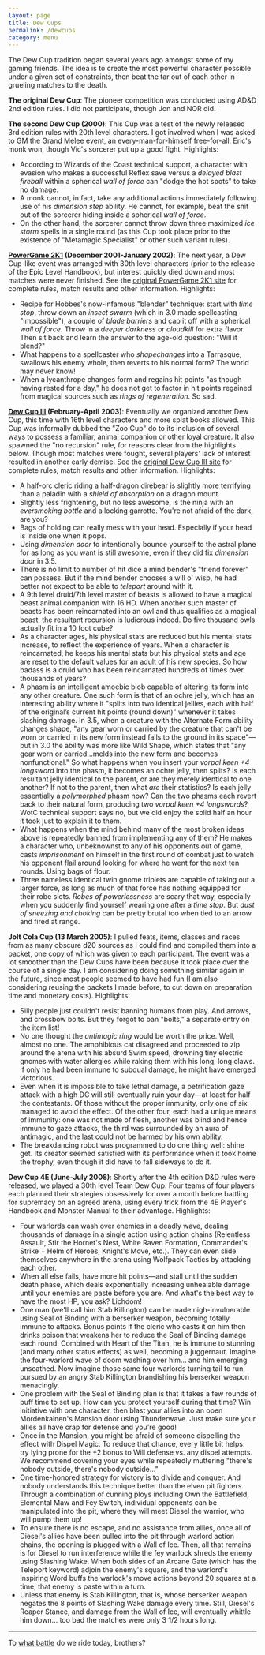 ```yaml
---
layout: page
title: Dew Cups
permalink: /dewcups
category: menu
---
```


The Dew Cup tradition began several years ago amongst some of my gaming friends. The idea is to create the most powerful character possible under a given set of constraints, then beat the tar out of each other in grueling matches to the death.

**The original Dew Cup**: The pioneer competition was conducted using AD&D 2nd edition rules. I did not participate, though Jon and NOR did.

**The second Dew Cup (2000)**: This Cup was a test of the newly released 3rd edition rules with 20th level characters. I got involved when I was asked to GM the Grand Melee event, an every-man-for-himself free-for-all. Eric's monk won, though Vic's sorcerer put up a good fight. Highlights:

*   According to Wizards of the Coast technical support, a character with evasion who makes a successful Reflex save versus a _delayed blast fireball_ within a spherical _wall of force_ can "dodge the hot spots" to take no damage.
*   A monk cannot, in fact, take any additional actions immediately following use of his _dimension step_ ability. He cannot, for example, beat the shit out of the sorcerer hiding inside a spherical _wall of force_.
*   On the other hand, the sorcerer cannot throw down three maximized _ice storm_ spells in a single round (as this Cup took place prior to the existence of "Metamagic Specialist" or other such variant rules).

**[PowerGame 2K1](/legacy/pg2k1) (December 2001-January 2002)**: The next year, a Dew Cup-like event was arranged with 30th level characters (prior to the release of the Epic Level Handbook), but interest quickly died down and most matches were never finished. See the [original PowerGame 2K1 site](/legacy/pg2k1/) for complete rules, match results and other information. Highlights:

*   Recipe for Hobbes's now-infamous "blender" technique: start with _time stop_, throw down an _insect swarm_ (which in 3.0 made spellcasting "impossible"), a couple of _blade barriers_ and cap it off with a spherical _wall of force_. Throw in a _deeper darkness_ or _cloudkill_ for extra flavor. Then sit back and learn the answer to the age-old question: "Will it blend?"
*   What happens to a spellcaster who _shapechanges_ into a Tarrasque, swallows his enemy whole, then reverts to his normal form? The world may never know!
*   When a lycanthrope changes form and regains hit points "as though having rested for a day," he does not get to factor in hit points regained from magical sources such as _rings of regeneration_. So sad.

**[Dew Cup III](/legacy/dewcup3) (February-April 2003)**: Eventually we organized another Dew Cup, this time with 16th level characters and more splat books allowed. This Cup was informally dubbed the "Zoo Cup" do to its inclusion of several ways to possess a familiar, animal companion or other loyal creature. It also spawned the "no recursion" rule, for reasons clear from the highlights below. Though most matches were fought, several players' lack of interest resulted in another early demise. See the [original Dew Cup III site](/legacy/dewcup3/) for complete rules, match results and other information. Highlights:

*   A half-orc cleric riding a half-dragon direbear is slightly more terrifying than a paladin with a _shield of absorption_ on a dragon mount.
*   Slightly less frightening, but no less awesome, is the ninja with an _eversmoking bottle_ and a locking garrotte. You're not afraid of the dark, are you?
*   Bags of holding can really mess with your head. Especially if your head is inside one when it pops.
*   Using _dimension door_ to intentionally bounce yourself to the astral plane for as long as you want is still awesome, even if they did fix _dimension door_ in 3.5.
*   There is no limit to number of hit dice a mind bender's "friend forever" can possess. But if the mind bender chooses a will o' wisp, he had better not expect to be able to _teleport_ around with it.
*   A 9th level druid/7th level master of beasts is allowed to have a magical beast animal companion with 16 HD. When another such master of beasts has been reincarnated into an owl and thus qualifies as a magical beast, the resultant recursion is ludicrous indeed. Do five thousand owls actually fit in a 10 foot cube?
*   As a character ages, his physical stats are reduced but his mental stats increase, to reflect the experience of years. When a character is reincarnated, he keeps his mental stats but his physical stats and age are reset to the default values for an adult of his new species. So how badass is a druid who has been reincarnated hundreds of times over thousands of years?
*   A phasm is an intelligent amoebic blob capable of altering its form into any other creature. One such form is that of an ochre jelly, which has an interesting ability where it "splits into two identical jellies, each with half of the original’s current hit points (round down)" whenever it takes slashing damage. In 3.5, when a creature with the Alternate Form ability changes shape, "any gear worn or carried by the creature that can't be worn or carried in its new form instead falls to the ground in its space"—but in 3.0 the ability was more like Wild Shape, which states that "any gear worn or carried...melds into the new form and becomes nonfunctional." So what happens when you insert your _vorpal keen +4 longsword_ into the phasm, it becomes an ochre jelly, then splits? Is each resultant jelly identical to the parent, or are they merely identical to one another? If not to the parent, then what _are_ their statistics? Is each jelly essentially a _polymorphed_ phasm now? Can the two phasms each revert back to their natural form, producing two _vorpal keen +4 longswords_? WotC technical support says no, but we did enjoy the solid half an hour it took just to explain it to them.
*   What happens when the mind behind many of the most broken ideas above is repeatedly banned from implementing any of them? He makes a character who, unbeknownst to any of his opponents out of game, casts _imprisonment_ on himself in the first round of combat just to watch his opponent flail around looking for where he went for the next ten rounds. Using bags of flour.
*   Three nameless identical twin gnome triplets are capable of taking out a larger force, as long as much of that force has nothing equipped for their robe slots. _Robes of powerlessness_ are scary that way, especially when you suddenly find yourself wearing one after a _time stop_. But _dust of sneezing and choking_ can be pretty brutal too when tied to an arrow and fired at range.

**Jolt Cola Cup (13 March 2005)**: I pulled feats, items, classes and races from as many obscure d20 sources as I could find and compiled them into a packet, one copy of which was given to each participant. The event was a lot smoother than the Dew Cups have been because it took place over the course of a single day. I am considering doing something similar again in the future, since most people seemed to have had fun (I am also considering reusing the packets I made before, to cut down on preparation time and monetary costs). Highlights:

*   Silly people just couldn't resist banning humans from play. And arrows, and crossbow bolts. But they forgot to ban "bolts," a separate entry on the item list!
*   No one thought the _antimagic ring_ would be worth the price. Well, almost no one. The amphibious cat disagreed and proceeded to zip around the arena with his absurd Swim speed, drowning tiny electric gnomes with water allergies while raking them with his long, long claws. If only he had been immune to subdual damage, he might have emerged victorious.
*   Even when it is impossible to take lethal damage, a petrification gaze attack with a high DC will still eventually ruin your day—at least for half the contestants. Of those without the proper immunity, only one of six managed to avoid the effect. Of the other four, each had a unique means of immunity: one was not made of flesh, another was blind and hence immune to gaze attacks, the third was surrounded by an aura of antimagic, and the last could not be harmed by his own ability.
*   The breakdancing robot was programmed to do one thing well: shine get. Its creator seemed satisfied with its performance when it took home the trophy, even though it did have to fall sideways to do it.

**Dew Cup 4E (June-July 2008)**: Shortly after the 4th edition D&D rules were released, we played a 30th level Team Dew Cup. Four teams of four players each planned their strategies obsessively for over a month before battling for supremacy on an agreed arena, using every trick from the 4E Player's Handbook and Monster Manual to their advantage. Highlights:

*   Four warlords can wash over enemies in a deadly wave, dealing thousands of damage in a single action using action chains (Relentless Assault, Stir the Hornet's Nest, White Raven Formation, Commander's Strike + Helm of Heroes, Knight's Move, etc.). They can even slide themselves anywhere in the arena using Wolfpack Tactics by attacking each other.
*   When all else fails, have more hit points—and stall until the sudden death phase, which deals exponentially increasing unhealable damage until your enemies are paste before you are. And what's the best way to have the most HP, you ask? Lichdom!
*   One man (we'll call him Stab Killington) can be made nigh-invulnerable using Seal of Binding with a berserker weapon, becoming totally immune to attacks. Bonus points if the cleric who casts it on him then drinks poison that weakens her to reduce the Seal of Binding damage each round. Combined with Heart of the Titan, he is immune to stunning (and many other status effects) as well, becoming a juggernaut. Imagine the four-warlord wave of doom washing over him... and him emerging unscathed. Now imagine those same four warlords turning tail to run, pursued by an angry Stab Killington brandishing his berserker weapon menacingly.
*   One problem with the Seal of Binding plan is that it takes a few rounds of buff time to set up. How can you protect yourself during that time? Win initiative with one character, then blast your allies into an open Mordenkainen's Mansion door using Thunderwave. Just make sure your allies all have crap for defense and you're good!
*   Once in the Mansion, you might be afraid of someone dispelling the effect with Dispel Magic. To reduce that chance, every little bit helps: try lying prone for the +2 bonus to Will defense vs. any dispel attempts. We recommend covering your eyes while repeatedly muttering "there's nobody outside, there's nobody outside..."
*   One time-honored strategy for victory is to divide and conquer. And nobody understands this technique better than the elven pit fighters. Through a combination of cunning ploys including Own the Battlefield, Elemental Maw and Fey Switch, individual opponents can be manipulated into the pit, where they will meet Diesel the warrior, who will pump them up!
*   To ensure there is no escape, and no assistance from allies, once all of Diesel's allies have been pulled into the pit through warlord action chains, the opening is plugged with a Wall of Ice. Then, all that remains is for Diesel to run interference while the fey warlock shreds the enemy using Slashing Wake. When both sides of an Arcane Gate (which has the Teleport keyword) adjoin the enemy's square, and the warlord's Inspiring Word buffs the warlock's move actions beyond 20 squares at a time, that enemy is paste within a turn.
*   Unless that enemy is Stab Killington, that is, whose berserker weapon negates the 8 points of Slashing Wake damage every time. Still, Diesel's Reaper Stance, and damage from the Wall of Ice, will eventually whittle him down... too bad the matches were only 3 1/2 hours long.

* * *

To [what battle](http://www.penny-arcade.com/comic/2005/06/10/) do we ride today, brothers?
